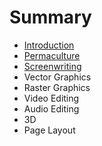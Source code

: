 # Summary

* [Introduction](README.md)
* [Permaculture](permaculture.md)
* [Screenwriting](screenwriting.md)
* Vector Graphics
* Raster Graphics
* Video Editing
* Audio Editing
* 3D
* Page Layout

